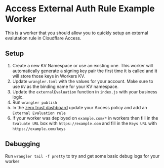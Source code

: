 # Access External Auth Rule Example Worker

This is a worker that you should allow you to quickly setup an external evalutation rule in Cloudflare Access.

## Setup

1. Create a new KV Namespace or use an existing one. This worker will automatically generate a signing key pair the first time it is called and it will store those keys in Workers KV.
1. Update `wrangler.toml` with the values for your account. Make sure to use `KV` as the binding name for your KV namespace.
1. Update the `externalEvaluation` function in `index.js` with your business logic.
1. Run `wrangler publish`
1. In the [zero trust dashboard](https://dash.teams.cloudflare.com) update your Access policy and add an `External Evaluation rule`
1. If your worker was deployed on `example.com/*` in workers then fill in the `Evaluate URL` box with `https://example.com` and fill in the `Keys URL` with `https://example.com/keys`

## Debugging

Run `wrangler tail -f pretty` to try and get some basic debug logs for your worker